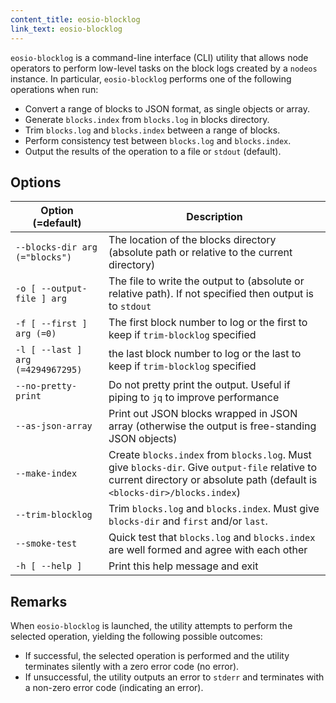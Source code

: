 ```yaml
---
content_title: eosio-blocklog
link_text: eosio-blocklog
---
```


`eosio-blocklog` is a command-line interface (CLI) utility that allows node operators to perform low-level tasks on the block logs created by a `nodeos` instance. In particular, `eosio-blocklog` performs one of the following operations when run:

* Convert a range of blocks to JSON format, as single objects or array.
* Generate `blocks.index` from `blocks.log` in blocks directory.
* Trim `blocks.log` and `blocks.index` between a range of blocks.
* Perform consistency test between `blocks.log` and `blocks.index`.
* Output the results of the operation to a file or `stdout` (default).

## Options

Option (=default) | Description
-|-
`--blocks-dir arg (="blocks")` | The location of the blocks directory (absolute path or relative to the current directory)
`-o [ --output-file ] arg` | The file to write the output to (absolute or relative path). If not specified then output is to `stdout`
`-f [ --first ] arg (=0)` | The first block number to log or the first to keep if `trim-blocklog` specified
`-l [ --last ] arg (=4294967295)` | the last block number to log or the last to keep if `trim-blocklog` specified
`--no-pretty-print` | Do not pretty print the output. Useful if piping to `jq` to improve performance
`--as-json-array` | Print out JSON blocks wrapped in JSON array (otherwise the output is free-standing JSON objects)
`--make-index` | Create `blocks.index` from `blocks.log`. Must give `blocks-dir`. Give `output-file` relative to current directory or absolute path (default is `<blocks-dir>/blocks.index`)
`--trim-blocklog` | Trim `blocks.log` and `blocks.index`. Must give `blocks-dir` and `first` and/or `last`.
`--smoke-test` | Quick test that `blocks.log` and `blocks.index` are well formed and agree with each other
`-h [ --help ]` | Print this help message and exit

## Remarks

When `eosio-blocklog` is launched, the utility attempts to perform the selected operation, yielding the following possible outcomes:
* If successful, the selected operation is performed and the utility terminates silently with a zero error code (no error).
* If unsuccessful, the utility outputs an error to `stderr` and terminates with a non-zero error code (indicating an error).
